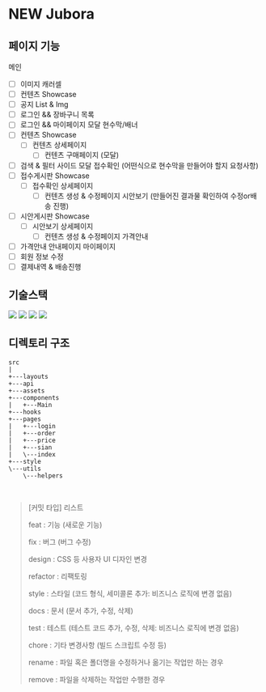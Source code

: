 # NEW Jubora


## 페이지 기능
메인
- [ ] 이미지 캐러셀
- [ ] 컨텐츠 Showcase
- [ ] 공지 List & Img
- [ ] 로그인 && 장바구니 목록
- [ ] 로그인 && 마이페이지 모달
현수막/배너
- [ ] 컨텐츠 Showcase
    - [ ] 컨텐츠 상세페이지
        - [ ] 컨텐츠 구매페이지 (모달)
- [ ] 검색 & 필터 사이드 모달
접수확인 (어떤식으로 현수막을 만들어야 할지 요청사항)
- [ ] 접수게시판 Showcase
    - [ ] 접수확인 상세페이지
        - [ ] 컨텐츠 생성 & 수정페이지
시안보기 (만들어진 결과물 확인하여 수정or배송 진행)
- [ ] 시안게시판 Showcase
    - [ ] 시안보기 상세페이지
        - [ ] 컨텐츠 생성 & 수정페이지
가격안내
- [ ] 가격안내 안내페이지
마이페이지
- [ ] 회원 정보 수정
- [ ] 결제내역 & 배송진행
## 기술스택
<img src="https://img.shields.io/badge/javascript-F7DF1E?style=flat-square&logo=javascript&logoColor=black">
<img src="https://img.shields.io/badge/react-61DAFB?style=flat-square&logo=react&logoColor=black">
<img src="https://img.shields.io/badge/Redux-764ABC?style=flat-square&logo=Redux&logoColor=white"/>
<img src="https://img.shields.io/badge/styled_components-DB7093?style=flat-square&logo=styled-components&logoColor=white"/>

<br>

## 디렉토리 구조

```
src
|
+---layouts
+---api
+---assets
+---components
|   +---Main
+---hooks
+---pages
|   +---login
|   +---order
|   +---price
|   +---sian
|   \---index
+---style
\---utils
    \---helpers
```

<br>


> [커밋 타입] 리스트
> 
> feat : 기능 (새로운 기능)
> 
> fix : 버그 (버그 수정) 
> 
> design : CSS 등 사용자 UI 디자인 변경 
> 
> refactor : 리팩토링
> 
> style : 스타일 (코드 형식, 세미콜론 추가: 비즈니스 로직에 변경 없음)
> 
> docs : 문서 (문서 추가, 수정, 삭제)
> 
> test : 테스트 (테스트 코드 추가, 수정, 삭제: 비즈니스 로직에 변경 없음)
> 
> chore : 기타 변경사항 (빌드 스크립트 수정 등)
> 
> rename : 파일 혹은 폴더명을 수정하거나 옮기는 작업만 하는 경우
> 
> remove : 파일을 삭제하는 작업만 수행한 경우

